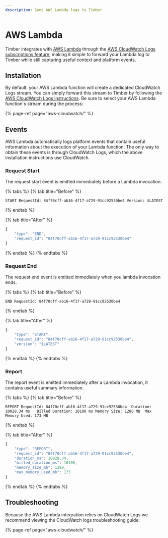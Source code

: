 ```yaml
---
description: Send AWS Lambda logs to Timber
---
```


# AWS Lambda

Timber integrates with [AWS Lambda](https://aws.amazon.com/lambda/) through the [AWS CloudWatch Logs subscriptions feature](https://docs.aws.amazon.com/AmazonCloudWatch/latest/logs/Subscriptions.html), making it simple to forward your Lambda log to Timber while still capturing useful context and platform events.

## Installation

By default, your AWS Lambda function will create a dedicated CloudWatch Logs stream. You can simply forward this stream to Timber by following the [AWS CloudWatch Logs instructions](aws-cloudwatch/#installation). Be sure to select your AWS Lambda function's stream during the process:

{% page-ref page="aws-cloudwatch/" %}

## Events

AWS Lambda automatically logs platform events that contain useful information about the execution of your Lambda function. The only way to obtain these events is through CloudWatch Logs, which the above installation instructions use CloudWatch.

### Request Start

The request start event is emitted immediately before a Lambda invocation.

{% tabs %}
{% tab title="Before" %}
```text
START RequestId: 84f70cff-ab16-4f17-a729-91cc92530be4 Version: $LATEST
```
{% endtab %}

{% tab title="After" %}
```javascript
{
    "type": "END",
    "request_id": "84f70cff-ab16-4f17-a729-91cc92530be4"
}
```
{% endtab %}
{% endtabs %}

### Request End

The request end event is emitted immediately when you lambda invocation ends.

{% tabs %}
{% tab title="Before" %}
```
END RequestId: 84f70cff-ab16-4f17-a729-91cc92530be4
```
{% endtab %}

{% tab title="After" %}
```javascript
{
    "type": "START",
    "request_id": "84f70cff-ab16-4f17-a729-91cc92530be4",
    "version": "$LATEST"
}
```
{% endtab %}
{% endtabs %}

### Report

The report event is emitted immediately after a Lambda invocation, it contains useful summary information.

{% tabs %}
{% tab title="Before" %}
```text
REPORT RequestId: 84f70cff-ab16-4f17-a729-91cc92530be4	Duration: 10028.34 ms	Billed Duration: 10100 ms Memory Size: 1280 MB	Max Memory Used: 173 MB
```
{% endtab %}

{% tab title="After" %}
```javascript
{
    "type": "REPORT",
    "request_id": "84f70cff-ab16-4f17-a729-91cc92530be4",
    "duration_ms": 10028.34,
    "billed_duration_ms": 10100,
    "memory_size_mb": 1280,
    "max_memory_used_mb": 173
}
```
{% endtab %}
{% endtabs %}

## Troubleshooting

Because the AWS Lambda integration relies on CloudWatch Logs we recommend viewing the CloudWatch logs troubleshooting guide:

{% page-ref page="aws-cloudwatch/" %}

